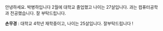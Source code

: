 안녕하세요. 박병하입니다 
2월에 대학교 졸업했고 나이는 27살입니다.
과는 컴퓨터공학과 전공했습니다. 잘 부탁드립니다.

**손무경** : 대학교 4학년 재학중이고, 나이는 25살입니다. 잘부탁드립니다 !

